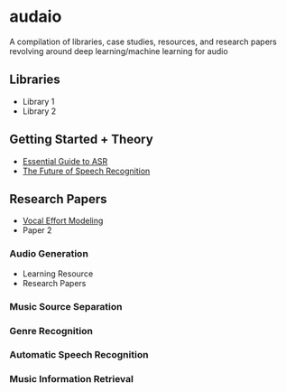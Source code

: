 # audaio
A compilation of libraries, case studies, resources, and research papers revolving around deep learning/machine learning for audio

## Libraries
- Library 1
- Library 2

## Getting Started + Theory
- [Essential Guide to ASR](https://developer.nvidia.com/blog/essential-guide-to-automatic-speech-recognition-technology/)
- [The Future of Speech Recognition](https://thegradient.pub/the-future-of-speech-recognition/)

## Research Papers
- [Vocal Effort Modeling](https://machinelearning.apple.com/research/vocal-effort-modeling)
- Paper 2
### Audio Generation
* Learning Resource
* Research Papers
### Music Source Separation
### Genre Recognition
### Automatic Speech Recognition
### Music Information Retrieval
